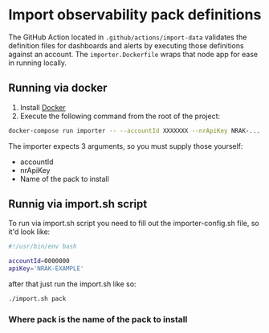 # Import observability pack definitions

The GitHub Action located in `.github/actions/import-data` validates the definition files for dashboards and alerts by executing those definitions against an account. The `importer.Dockerfile` wraps that node app for ease in running locally.

## Running via docker

1. Install [Docker](https://www.docker.com/products/docker-desktop)
2. Execute the following command from the root of the project:

```bash
docker-compose run importer -- --accountId XXXXXXX --nrApiKey NRAK-... mysql
```

The importer expects 3 arguments, so you must supply those yourself:

* accountId
* nrApiKey
* Name of the pack to install

## Runnig via import.sh script

To run via import.sh script you need to fill out the importer-config.sh file, so it'd look like:

``` bash
#!/usr/bin/env bash

accountId=0000000
apiKey='NRAK-EXAMPLE'
```

after that just run the import.sh like so:

```bash
./import.sh pack
```

### Where **pack** is the name of the pack to install
